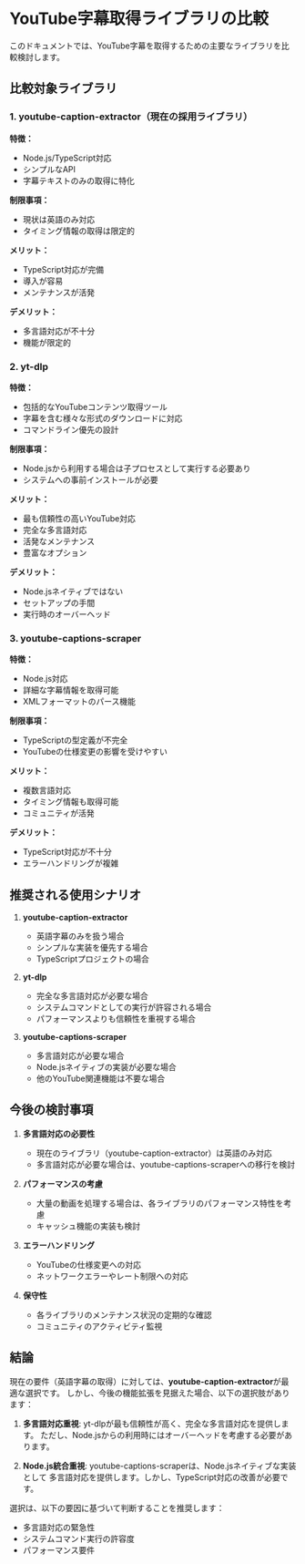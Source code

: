 # YouTube字幕取得ライブラリの比較

このドキュメントでは、YouTube字幕を取得するための主要なライブラリを比較検討します。

## 比較対象ライブラリ

### 1. youtube-caption-extractor（現在の採用ライブラリ）

**特徴：**
- Node.js/TypeScript対応
- シンプルなAPI
- 字幕テキストのみの取得に特化

**制限事項：**
- 現状は英語のみ対応
- タイミング情報の取得は限定的

**メリット：**
- TypeScript対応が完備
- 導入が容易
- メンテナンスが活発

**デメリット：**
- 多言語対応が不十分
- 機能が限定的

### 2. yt-dlp

**特徴：**
- 包括的なYouTubeコンテンツ取得ツール
- 字幕を含む様々な形式のダウンロードに対応
- コマンドライン優先の設計

**制限事項：**
- Node.jsから利用する場合は子プロセスとして実行する必要あり
- システムへの事前インストールが必要

**メリット：**
- 最も信頼性の高いYouTube対応
- 完全な多言語対応
- 活発なメンテナンス
- 豊富なオプション

**デメリット：**
- Node.jsネイティブではない
- セットアップの手間
- 実行時のオーバーヘッド

### 3. youtube-captions-scraper

**特徴：**
- Node.js対応
- 詳細な字幕情報を取得可能
- XMLフォーマットのパース機能

**制限事項：**
- TypeScriptの型定義が不完全
- YouTubeの仕様変更の影響を受けやすい

**メリット：**
- 複数言語対応
- タイミング情報も取得可能
- コミュニティが活発

**デメリット：**
- TypeScript対応が不十分
- エラーハンドリングが複雑

## 推奨される使用シナリオ

1. **youtube-caption-extractor**
   - 英語字幕のみを扱う場合
   - シンプルな実装を優先する場合
   - TypeScriptプロジェクトの場合

2. **yt-dlp**
   - 完全な多言語対応が必要な場合
   - システムコマンドとしての実行が許容される場合
   - パフォーマンスよりも信頼性を重視する場合

3. **youtube-captions-scraper**
   - 多言語対応が必要な場合
   - Node.jsネイティブの実装が必要な場合
   - 他のYouTube関連機能は不要な場合

## 今後の検討事項

1. **多言語対応の必要性**
   - 現在のライブラリ（youtube-caption-extractor）は英語のみ対応
   - 多言語対応が必要な場合は、youtube-captions-scraperへの移行を検討

2. **パフォーマンスの考慮**
   - 大量の動画を処理する場合は、各ライブラリのパフォーマンス特性を考慮
   - キャッシュ機能の実装も検討

3. **エラーハンドリング**
   - YouTubeの仕様変更への対応
   - ネットワークエラーやレート制限への対応

4. **保守性**
   - 各ライブラリのメンテナンス状況の定期的な確認
   - コミュニティのアクティビティ監視

## 結論

現在の要件（英語字幕の取得）に対しては、**youtube-caption-extractor**が最適な選択です。
しかし、今後の機能拡張を見据えた場合、以下の選択肢があります：

1. **多言語対応重視**: yt-dlpが最も信頼性が高く、完全な多言語対応を提供します。
   ただし、Node.jsからの利用時にはオーバーヘッドを考慮する必要があります。

2. **Node.js統合重視**: youtube-captions-scraperは、Node.jsネイティブな実装として
   多言語対応を提供します。しかし、TypeScript対応の改善が必要です。

選択は、以下の要因に基づいて判断することを推奨します：
- 多言語対応の緊急性
- システムコマンド実行の許容度
- パフォーマンス要件